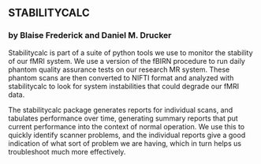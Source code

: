 ## STABILITYCALC

### by Blaise Frederick and Daniel M. Drucker

Stabilitycalc is part of a suite of python tools we use to monitor the
stability of our fMRI system.  We use a version of the fBIRN procedure
to run daily phantom quality assurance tests on our research MR system.
These phantom scans are then converted to NIFTI format and analyzed 
with stabilitycalc to look for system instabilities that could degrade
our fMRI data.

The stabilitycalc package generates reports for individual scans, and
tabulates performance over time, generating summary reports that put
current performance into the context of normal operation.  We use this
to quickly identify scanner problems, and the individual reports give
a good indication of what sort of problem we are having, which in turn
helps us troubleshoot much more effectively.
